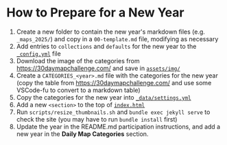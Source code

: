 # How to Prepare for a New Year

1. Create a new folder to contain the new year's markdown files (e.g. `_maps_2025/`) and copy in a `00-template.md` file, modifying as necessary
2. Add entries to `collections` and `defaults` for the new year to the [`_config.yml`](_config.yml) file
3. Download the image of the categories from https://30daymapchallenge.com/ and save in [`assets/img/`](assets/img/)
4. Create a `CATEGORIES_<year>.md` file with the categories for the new year (copy the table from https://30daymapchallenge.com/ and use some VSCode-fu to convert to a markdown table)
5. Copy the categories for the new year into [`_data/settings.yml`](_data/settings.yml)
6. Add a new `<section>` to the top of [`index.html`](index.html)
7. Run `scripts/resize_thumbnails.sh` and `bundle exec jekyll serve` to check the site (you may have to run `bundle install` first)
8. Update the year in the README.md participation instructions, and add a new year in the **Daily Map Categories** section.
